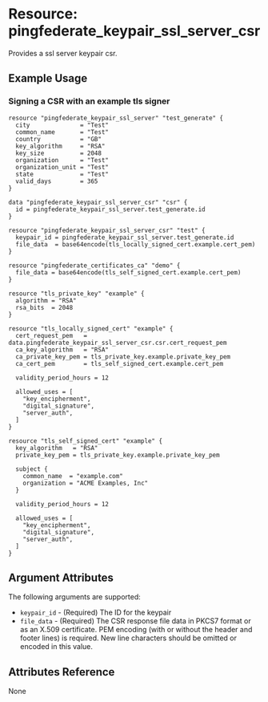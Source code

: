 # Resource: pingfederate_keypair_ssl_server_csr

Provides a ssl server keypair csr.

## Example Usage

### Signing a CSR with an example tls signer

```hcl
resource "pingfederate_keypair_ssl_server" "test_generate" {
  city              = "Test"
  common_name       = "Test"
  country           = "GB"
  key_algorithm     = "RSA"
  key_size          = 2048
  organization      = "Test"
  organization_unit = "Test"
  state             = "Test"
  valid_days        = 365
}

data "pingfederate_keypair_ssl_server_csr" "csr" {
  id = pingfederate_keypair_ssl_server.test_generate.id
}

resource "pingfederate_keypair_ssl_server_csr" "test" {
  keypair_id = pingfederate_keypair_ssl_server.test_generate.id
  file_data  = base64encode(tls_locally_signed_cert.example.cert_pem)
}

resource "pingfederate_certificates_ca" "demo" {
  file_data = base64encode(tls_self_signed_cert.example.cert_pem)
}

resource "tls_private_key" "example" {
  algorithm = "RSA"
  rsa_bits  = 2048
}

resource "tls_locally_signed_cert" "example" {
  cert_request_pem   = data.pingfederate_keypair_ssl_server_csr.csr.cert_request_pem
  ca_key_algorithm   = "RSA"
  ca_private_key_pem = tls_private_key.example.private_key_pem
  ca_cert_pem        = tls_self_signed_cert.example.cert_pem

  validity_period_hours = 12

  allowed_uses = [
    "key_encipherment",
    "digital_signature",
    "server_auth",
  ]
}

resource "tls_self_signed_cert" "example" {
  key_algorithm   = "RSA"
  private_key_pem = tls_private_key.example.private_key_pem

  subject {
    common_name  = "example.com"
    organization = "ACME Examples, Inc"
  }

  validity_period_hours = 12

  allowed_uses = [
    "key_encipherment",
    "digital_signature",
    "server_auth",
  ]
}
```

## Argument Attributes

The following arguments are supported:

- `keypair_id` - (Required) The ID for the keypair
- `file_data` - (Required) The CSR response file data in PKCS7 format or as an X.509 certificate. PEM encoding (with or without the header and footer lines) is required. New line characters should be omitted or encoded in this value.

## Attributes Reference

None

